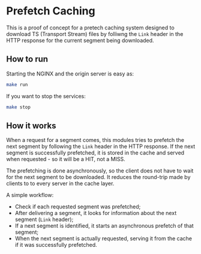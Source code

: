 # Prefetch Caching

This is a proof of concept for a pretech caching system designed to download TS (Transport Stream) files by folliwng the `Link` header in the HTTP response for the current segment being downloaded.

## How to run

Starting the NGINX and the origin server is easy as:
```bash
make run
```

If you want to stop the services:
```bash
make stop
```

## How it works

When a request for a segment comes, this modules tries to prefetch the next segment by following the `Link` header in the HTTP response. If the next segment is successfully prefetched, it is stored in the cache and served when requested - so it will be a HIT, not a MISS.

The prefetching is done asynchronously, so the client does not have to wait for the next segment to be downloaded. It reduces the round-trip made by clients to to every server in the cache layer.

A simple workflow:

- Check if each requested segment was prefetched;
- After delivering a segment, it looks for information about the next segment (`Link` header);
- If a next segment is identified, it starts an asynchronous prefetch of that segment;
- When the next segment is actually requested, serving it from the cache if it was successfully prefetched.
